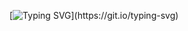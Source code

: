 [![Typing SVG](https://readme-typing-svg.demolab.com?font=Fira+cod&weight=900&size=15&pause=1000&color=6A02F7&background=FFFDFF00&center=true&multiline=true&repeat=false&height=400&lines=class+Python_Developer%3A;def+__init__(self%2C+name)%3A;self.name+%3D+name;Person+%3D+Python_Developer('ToshiroAkihabara'))](https://git.io/typing-svg)

<!--
**ToshiroAkihabara/ToshiroAkihabara** is a ✨ _special_ ✨ repository because its `README.md` (this file) appears on your GitHub profile.

Here are some ideas to get you started:

- 🔭 I’m currently working on ...
- 🌱 I’m currently learning ...
- 👯 I’m looking to collaborate on ...
- 🤔 I’m looking for help with ...
- 💬 Ask me about ...
- 📫 How to reach me: ...
- 😄 Pronouns: ...
- ⚡ Fun fact: ...
-->
